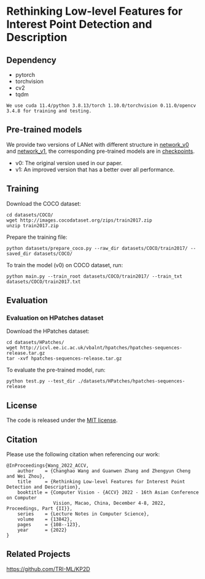 # Rethinking Low-level Features for Interest Point Detection and Description

## Dependency
   - pytorch
   - torchvision
   - cv2
   - tqdm

    We use cuda 11.4/python 3.8.13/torch 1.10.0/torchvision 0.11.0/opencv 3.4.8 for training and testing.


## Pre-trained models
We provide two versions of LANet with different structure in [network_v0](network_v0) and [network_v1](network_v1), the corresponding pre-trained models are in [checkpoints](checkpoints).
   - v0: The original version used in our paper.
   - v1: An improved version that has a better over all performance.  


## Training
Download the COCO dataset:
```
cd datasets/COCO/
wget http://images.cocodataset.org/zips/train2017.zip
unzip train2017.zip
```
Prepare the training file:
```
python datasets/prepare_coco.py --raw_dir datasets/COCO/train2017/ --saved_dir datasets/COCO/ 
```

To train the model (v0) on COCO dataset, run:
```
python main.py --train_root datasets/COCO/train2017/ --train_txt datasets/COCO/train2017.txt
```


## Evaluation
###  Evaluation on HPatches dataset
Download the HPatches dataset:
```
cd datasets/HPatches/
wget http://icvl.ee.ic.ac.uk/vbalnt/hpatches/hpatches-sequences-release.tar.gz
tar -xvf hpatches-sequences-release.tar.gz
```

To evaluate the pre-trained model, run:
```
python test.py --test_dir ./datasets/HPatches/hpatches-sequences-release
```


## License
The code is released under the [MIT license](LICENSE).


## Citation
Please use the following citation when referencing our work:
```
@InProceedings{Wang_2022_ACCV,
    author    = {Changhao Wang and Guanwen Zhang and Zhengyun Cheng and Wei Zhou},
    title     = {Rethinking Low-level Features for Interest Point Detection and Description},
    booktitle = {Computer Vision - {ACCV} 2022 - 16th Asian Conference on Computer
                 Vision, Macao, China, December 4-8, 2022, Proceedings, Part {II}},
    series    = {Lecture Notes in Computer Science},
    volume    = {13842},
    pages     = {108--123},
    year      = {2022}
}
```


## Related Projects
https://github.com/TRI-ML/KP2D
